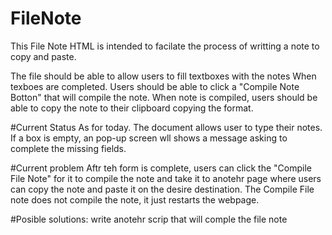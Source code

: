 # FileNote
This File Note HTML is intended to facilate the process of writting a note to copy and paste.

The file should be able to allow users to fill textboxes with the notes
When texboes are completed. Users should be able to click a "Compile Note Botton" that will compile the note.
When note is compiled, users should be able to copy the note to their clipboard copying the format.


#Current Status
As for today. The document allows user to type their notes. If a box is empty, an pop-up screen wll shows a message asking to complete the missing fields.

#Current problem
Aftr teh form is complete, users can click the "Compile File Note" for it to compile the note and take it to anotehr page where users can copy the note and paste it on the desire destination.
The Compile File note does not compile the note, it just restarts the webpage.

#Posible solutions:
write anotehr scrip that will comple the file note
